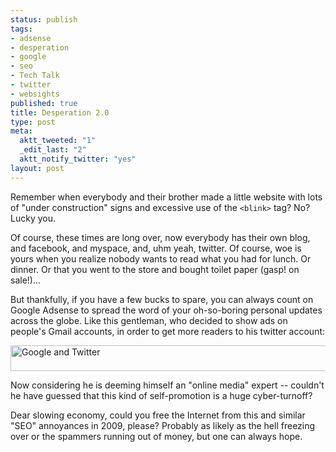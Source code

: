 ```yaml
--- 
status: publish
tags: 
- adsense
- desperation
- google
- seo
- Tech Talk
- twitter
- websights
published: true
title: Desperation 2.0
type: post
meta: 
  aktt_tweeted: "1"
  _edit_last: "2"
  aktt_notify_twitter: "yes"
layout: post
---
```

Remember when everybody and their brother made a little website with lots of "under construction" signs and excessive use of the <code>&lt;blink&gt;</code> tag? No? Lucky you.

Of course, these times are long over, now everybody has their own blog, and facebook, and myspace, and, uhm yeah, twitter. Of course, woe is yours when you realize nobody wants to read what you had for lunch. Or dinner. Or that you went to the store and bought toilet paper (gasp! on sale!)...

But thankfully, if you have a few bucks to spare, you can always count on Google Adsense to spread the word of your oh-so-boring personal updates across the globe. Like this gentleman, who decided to show ads on people's Gmail accounts, in order to get more readers to his twitter account:

<a href="http://fredericiana.com/wp-content/uploads/2009/01/google-twitter.jpg"><img src="http://fredericiana.com/wp-content/uploads/2009/01/google-twitter-575x41.jpg" alt="Google and Twitter" title="Google and Twitter" width="575" height="41" class="alignnone size-medium wp-image-1893" /></a>

Now considering he is deeming himself an "online media" expert -- couldn't he have guessed that this kind of self-promotion is a huge cyber-turnoff?

Dear slowing economy, could you free the Internet from this and similar "SEO" annoyances in 2009, please? Probably as likely as the hell freezing over or the spammers running out of money, but one can always hope.
